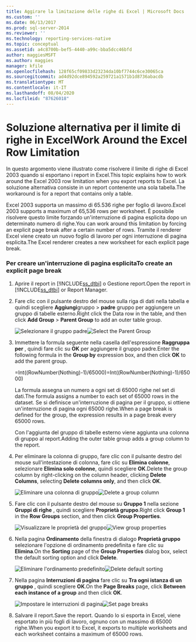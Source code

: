 ```yaml
---
title: Aggirare la limitazione delle righe di Excel | Microsoft Docs
ms.custom: ''
ms.date: 06/13/2017
ms.prod: sql-server-2014
ms.reviewer: ''
ms.technology: reporting-services-native
ms.topic: conceptual
ms.assetid: a4c8700b-bef5-4440-a99c-bba5dcc46bfd
author: maggiesMSFT
ms.author: maggies
manager: kfile
ms.openlocfilehash: 128f65cf09833d23234da10bf7744c6ce30065ca
ms.sourcegitcommit: ad4d92dce894592a259721a1571b1d8736abacdb
ms.translationtype: MT
ms.contentlocale: it-IT
ms.lasthandoff: 08/04/2020
ms.locfileid: "87626018"
---
```

# <a name="work-around-the-excel-row-limitation"></a><span data-ttu-id="01708-102">Soluzione alternativa per il limite di righe in Excel</span><span class="sxs-lookup"><span data-stu-id="01708-102">Work Around the Excel Row Limitation</span></span>
  <span data-ttu-id="01708-103">In questo argomento viene illustrato come risolvere il limite di righe di Excel 2003 quando si esportano i report in Excel.</span><span class="sxs-lookup"><span data-stu-id="01708-103">This topic explains how to work around the Excel 2003 row limitation when you export reports to Excel.</span></span> <span data-ttu-id="01708-104">La soluzione alternativa consiste in un report contenente una sola tabella.</span><span class="sxs-lookup"><span data-stu-id="01708-104">The workaround is for a report that contains only a table.</span></span>  
  
 <span data-ttu-id="01708-105">Excel 2003 supporta un massimo di 65.536 righe per foglio di lavoro.</span><span class="sxs-lookup"><span data-stu-id="01708-105">Excel 2003 supports a maximum of 65,536 rows per worksheet.</span></span> <span data-ttu-id="01708-106">È possibile risolvere questo limite forzando un'interruzione di pagina esplicita dopo un determinato numero di righe.</span><span class="sxs-lookup"><span data-stu-id="01708-106">You can work around this limitation by forcing an explicit page break after a certain number of rows.</span></span> <span data-ttu-id="01708-107">Tramite il renderer Excel viene creato un nuovo foglio di lavoro per ogni interruzione di pagina esplicita.</span><span class="sxs-lookup"><span data-stu-id="01708-107">The Excel renderer creates a new worksheet for each explicit page break.</span></span>  
  
### <a name="to-create-an-explicit-page-break"></a><span data-ttu-id="01708-108">Per creare un'interruzione di pagina esplicita</span><span class="sxs-lookup"><span data-stu-id="01708-108">To create an explicit page break</span></span>  
  
1.  <span data-ttu-id="01708-109">Aprire il report in [!INCLUDE[ss_dtbi](../../includes/ss-dtbi-md.md)] o Gestione report.</span><span class="sxs-lookup"><span data-stu-id="01708-109">Open the report in [!INCLUDE[ss_dtbi](../../includes/ss-dtbi-md.md)] or Report Manager.</span></span>  
  
2.  <span data-ttu-id="01708-110">Fare clic con il pulsante destro del mouse sulla riga di dati nella tabella e quindi scegliere **Aggiungi**gruppo  >  **padre** gruppo per aggiungere un gruppo di tabelle esterno.</span><span class="sxs-lookup"><span data-stu-id="01708-110">Right click the Data row in the table, and then click **Add Group** > **Parent Group** to add an outer table group.</span></span>  
  
     <span data-ttu-id="01708-111">![Selezionare il gruppo padre](../media/datarow-selectparentgroup.png "Selezionare il gruppo padre")</span><span class="sxs-lookup"><span data-stu-id="01708-111">![Select the Parent Group](../media/datarow-selectparentgroup.png "Select the Parent Group")</span></span>  
  
3.  <span data-ttu-id="01708-112">Immettere la formula seguente nella casella dell'espressione **Raggruppa per** , quindi fare clic su **OK** per aggiungere il gruppo padre.</span><span class="sxs-lookup"><span data-stu-id="01708-112">Enter the following formula in the **Group by** expression box, and then click **OK** to add the parent group.</span></span>  
  
     <span data-ttu-id="01708-113">=Int((RowNumber(Nothing)-1)/65000)</span><span class="sxs-lookup"><span data-stu-id="01708-113">=Int((RowNumber(Nothing)-1)/65000)</span></span>  
  
     <span data-ttu-id="01708-114">La formula assegna un numero a ogni set di 65000 righe nel set di dati.</span><span class="sxs-lookup"><span data-stu-id="01708-114">The formula assigns a number to each set of 65000 rows in the dataset.</span></span> <span data-ttu-id="01708-115">Se si definisce un'interruzione di pagina per il gruppo, si ottiene un'interruzione di pagina ogni 65000 righe.</span><span class="sxs-lookup"><span data-stu-id="01708-115">When a page break is defined for the group, the expression results in a page break every 65000 rows.</span></span>  
  
     <span data-ttu-id="01708-116">Con l'aggiunta del gruppo di tabelle esterno viene aggiunta una colonna di gruppo al report.</span><span class="sxs-lookup"><span data-stu-id="01708-116">Adding the outer table group adds a group column to the report.</span></span>  
  
4.  <span data-ttu-id="01708-117">Per eliminare la colonna di gruppo, fare clic con il pulsante destro del mouse sull'intestazione di colonna, fare clic su **Elimina colonne**, selezionare **Elimina solo colonne**, quindi scegliere **OK**.</span><span class="sxs-lookup"><span data-stu-id="01708-117">Delete the group column by right-clicking on the column header, clicking **Delete Columns**, selecting **Delete columns only**, and then click **OK**.</span></span>  
  
     <span data-ttu-id="01708-118">![Eliminare una colonna di gruppo](../media/groupcolumn-delete-updated.png "Eliminare una colonna di gruppo")</span><span class="sxs-lookup"><span data-stu-id="01708-118">![Delete a group column](../media/groupcolumn-delete-updated.png "Delete a group column")</span></span>  
  
5.  <span data-ttu-id="01708-119">Fare clic con il pulsante destro del mouse su **Gruppo 1** nella sezione **Gruppi di righe** , quindi scegliere **Proprietà gruppo**.</span><span class="sxs-lookup"><span data-stu-id="01708-119">Right click **Group 1** in the **Row Groups** section, and then click **Group Properties**.</span></span>  
  
     <span data-ttu-id="01708-120">![Visualizzare le proprietà del gruppo](../media/groupproperties-updated.png "Visualizzare le proprietà del gruppo")</span><span class="sxs-lookup"><span data-stu-id="01708-120">![View group properties](../media/groupproperties-updated.png "View group properties")</span></span>  
  
6.  <span data-ttu-id="01708-121">Nella pagina **Ordinamento** della finestra di dialogo **Proprietà gruppo** selezionare l'opzione di ordinamento predefinita e fare clic su **Elimina**.</span><span class="sxs-lookup"><span data-stu-id="01708-121">On the **Sorting** page of the **Group Properties** dialog box, select the default sorting option and click **Delete**.</span></span>  
  
     <span data-ttu-id="01708-122">![Eliminare l'ordinamento predefinito](../media/groupproperties-sorting-updated.png "Eliminare l'ordinamento predefinito")</span><span class="sxs-lookup"><span data-stu-id="01708-122">![Delete default sorting](../media/groupproperties-sorting-updated.png "Delete default sorting")</span></span>  
  
7.  <span data-ttu-id="01708-123">Nella pagina **Interruzioni di pagina** fare clic su **Tra ogni istanza di un gruppo** , quindi scegliere **OK**.</span><span class="sxs-lookup"><span data-stu-id="01708-123">On the **Page Breaks** page, click **Between each instance of a group** and then click **OK**.</span></span>  
  
     <span data-ttu-id="01708-124">![Impostare le interruzioni di pagina](../media/groupproperties-pagebreaks-updated.png "Impostare le interruzioni di pagina")</span><span class="sxs-lookup"><span data-stu-id="01708-124">![Set page breaks](../media/groupproperties-pagebreaks-updated.png "Set page breaks")</span></span>  
  
8.  <span data-ttu-id="01708-125">Salvare il report.</span><span class="sxs-lookup"><span data-stu-id="01708-125">Save the report.</span></span> <span data-ttu-id="01708-126">Quando lo si esporta in Excel, viene esportato in più fogli di lavoro, ognuno con un massimo di 65000 righe.</span><span class="sxs-lookup"><span data-stu-id="01708-126">When you export it to Excel, it exports to multiple worksheets and each worksheet contains a maximum of 65000 rows.</span></span>  
  
  
